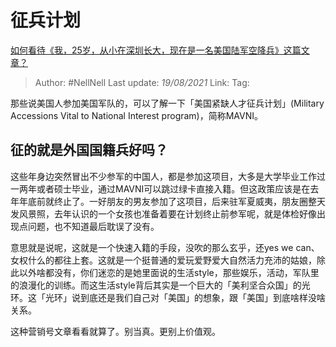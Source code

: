 # 征兵计划
[如何看待《我，25岁，从小在深圳长大，现在是一名美国陆军空降兵》这篇文章？](https://www.zhihu.com/question/318577657/answer/641709792)

> Author: #NellNell 
> Last update: *19/08/2021* 
> Link:
> Tag: 

那些说美国人参加美国军队的，可以了解一下「美国紧缺人才征兵计划」(Military Accessions Vital to National Interest program)，简称MAVNI。

## 征的就是外国国籍兵好吗？

这些年身边突然冒出不少参军的中国人，都是参加这项目，大多是大学毕业工作过一两年或者硕士毕业，通过MAVNI可以跳过绿卡直接入籍。但这政策应该是在去年年底前就终止了。一好朋友的男友参加了这项目，后来驻军夏威夷，朋友圈整天发风景照，去年认识的一个女孩也准备着要在计划终止前参军呢，就是体检好像出现点问题，也不知道最后耽误了没有。

意思就是说呢，这就是一个快速入籍的手段，没吹的那么玄乎，还yes we can、女权什么的都往上套。这就是一个挺普通的爱玩爱野爱大自然活力充沛的姑娘，除此以外啥都没有，你们迷恋的是她里面说的生活style，那些娱乐，活动，军队里的浪漫化的训练。而这生活style背后其实是一个巨大的「美利坚合众国」的光环。这「光环」说到底还是我们自己对「美国」的想象，跟「美国」到底啥样没啥关系。

这种营销号文章看看就算了。别当真。更别上价值观。

  
  


